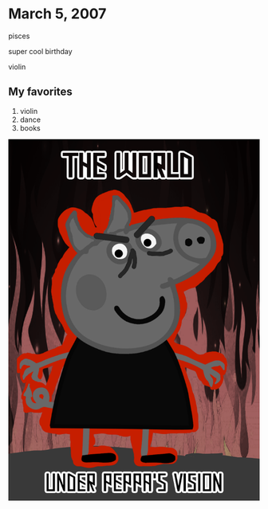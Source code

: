 # March 5, 2007

pisces

super cool birthday

violin

## My favorites
1. violin
1. dance
1. books

![alt text](img/bonne_une.png)
